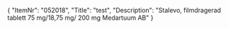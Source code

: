 {
  "ItemNr": "052018",
  "Title": "test",
  "Description": "Stalevo, filmdragerad tablett 75 mg/18,75 mg/ 200 mg Medartuum AB"
}